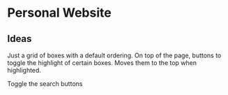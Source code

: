 # Personal Website

## Ideas

Just a grid of boxes with a default ordering. On top of the page, buttons to toggle the highlight of certain boxes. Moves them to the top when highlighted.

Toggle the search buttons